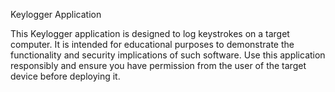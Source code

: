 Keylogger Application

This Keylogger application is designed to log keystrokes on a target computer. It is intended for educational purposes to demonstrate the functionality and security implications of such software. Use this application responsibly and ensure you have permission from the user of the target device before deploying it.
